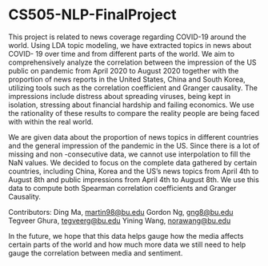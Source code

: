 # CS505-NLP-FinalProject
This project is related to news coverage regarding COVID-19 around the world.  Using LDA topic modeling, we have extracted topics in news about COVID- 19 over time and from different parts of the world. We aim to comprehensively analyze the correlation between the impression of the US public on pandemic from April 2020 to August 2020 together with the proportion of news reports in the United States, China and South Korea, utilizing tools such as the correlation coefficient and Granger causality. The impressions include distress about spreading viruses, being kept in isolation, stressing about financial hardship and failing economics. We use the rationality of these results to compare the reality people are being faced with within the real world.

We are given data about the proportion of news topics in different countries and the general impression of the pandemic in the US. Since there is a lot of missing and non -consecutive data, we cannot use interpolation to fill the NaN values. We decided to focus on the complete data gathered by certain countries, including China, Korea and the US’s news topics from April 4th to August 8th and public impressions from April 4th to August 8th. We use this data to compute both Spearman correlation coefficients and Granger Causality. 

Contributors: 
Ding Ma, martin98@bu.edu
Gordon Ng, gng8@bu.edu 
Tegveer Ghura,  tegveerg@bu.edu
Yining Wang, norawang@bu.edu

In the future, we hope that this data helps gauge how the media affects certain parts of the world and how much more data we still need to help gauge the correlation between media and sentiment.
